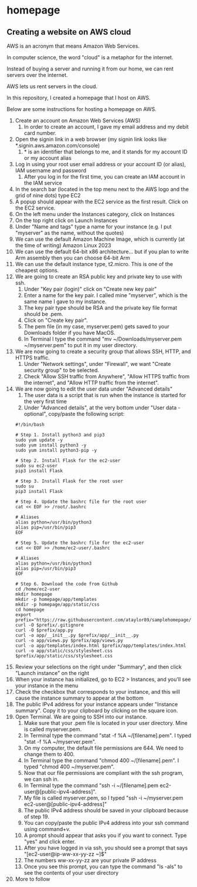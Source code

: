 # homepage

## Creating a website on AWS cloud

AWS is an acronym that means Amazon Web Services.

In computer science, the word "cloud" is a metaphor for the internet.

Instead of buying a server and running it from our home, we can rent servers over the internet.

AWS lets us rent servers in the cloud.

In this repository, I created a homepage that I host on AWS.

Below are some instructions for hosting a homepage on AWS.

1. Create an account on Amazon Web Services (AWS)
    1. In order to create an account, I gave my email address and my debit card number.
2. Open the signin link in a web browser (my signin link looks like *.signin.aws.amazon.com/console)
    1. \* is an identifier that belongs to me, and it stands for my account ID or my account alias
3. Log in using your root user email address or your account ID (or alias), IAM username and password
    1. After you log in for the first time, you can create an IAM account in the IAM service
4. In the search bar (located in the top menu next to the AWS logo and the grid of nine dots) type EC2
5. A popup should appear with the EC2 service as the first result. Click on the EC2 service.
6. On the left menu under the Instances category, click on Instances
7. On the top right click on Launch Instances
8. Under "Name and tags" type a name for your instance (e.g. I put "myserver" as the name, without the quotes)
9. We can use the default Amazon Machine Image, which is currently (at the time of writing) Amazon Linux 2023
10. We can use the default 64-bit x86 architecture... but if you plan to write Arm assembly then you can choose 64-bit Arm
11. We can use the default instance type, t2.micro. This is one of the cheapest options.
12. We are going to create an RSA public key and private key to use with ssh.
    1. Under "Key pair (login)" click on "Create new key pair"
    2. Enter a name for the key pair. I called mine "myserver", which is the same name I gave to my instance.
    3. The key pair type should be RSA and the private key file format should be .pem.
    4. Click on "Create key pair".
    5. The pem file (in my case, myserver.pem) gets saved to your Downloads folder if you have MacOS.
    6. In Terminal I type the command "mv ~/Downloads/myserver.pem ~/myserver.pem" to put it in my user directory.
13. We are now going to create a security group that allows SSH, HTTP, and HTTPS traffic.
    1. Under "Network settings", under "Firewall", we want "Create security group" to be selected.
    2. Check "Allow SSH traffic from Anywhere", "Allow HTTPS traffic from the internet", and "Allow HTTP traffic from the internet".
14. We are now going to edit the user data under "Advanced details"
    1. The user data is a script that is run when the instance is started for the very first time
    2. Under "Advanced details", at the very bottom under "User data - optional", copy/paste the following script:
    ```
    #!/bin/bash

    # Step 1. Install python3 and pip3
    sudo yum update -y
    sudo yum install python3 -y
    sudo yum install python3-pip -y

    # Step 2. Install Flask for the ec2-user
    sudo su ec2-user
    pip3 install Flask

    # Step 3. Install Flask for the root user
    sudo su
    pip3 install Flask

    # Step 4. Update the bashrc file for the root user
    cat << EOF >> /root/.bashrc

    # Aliases
    alias python=/usr/bin/python3
    alias pip=/usr/bin/pip3
    EOF

    # Step 5. Update the bashrc file for the ec2-user
    cat << EOF >> /home/ec2-user/.bashrc

    # Aliases
    alias python=/usr/bin/python3
    alias pip=/usr/bin/pip3
    EOF

    # Step 6. Download the code from Github
    cd /home/ec2-user
    mkdir homepage
    mkdir -p homepage/app/templates
    mkdir -p homepage/app/static/css
    cd homepage
    export prefix="https://raw.githubusercontent.com/ataylor89/samplehomepage/refs/heads/main"
    curl -O $prefix/.gitignore
    curl -O $prefix/app.py
    curl -o app/__init__.py $prefix/app/__init__.py
    curl -o app/views.py $prefix/app/views.py
    curl -o app/templates/index.html $prefix/app/templates/index.html
    curl -o app/static/css/stylesheet.css $prefix/app/static/css/stylesheet.css
15. Review your selections on the right under "Summary", and then click "Launch instance" on the right
16. When your instance has initialized, go to EC2 > Instances, and you'll see your instance in the menu
17. Check the checkbox that corresponds to your instance, and this will cause the instance summary to appear at the bottom
18. The public IPv4 address for your instance appears under "Instance summary". Copy it to your clipboard by clicking on the square icon.
19. Open Terminal. We are going to SSH into our instance.
    1. Make sure that your .pem file is located in your user directory. Mine is called myserver.pem.
    2. In Terminal type the command "stat -f %A ~/[filename].pem". I typed "stat -f %A ~/myserver.pem".
    3. On my computer, the default file permissions are 644. We need to change them to 400.
    4. In Terminal type the command "chmod 400 ~/[filename].pem". I typed "chmod 400 ~/myserver.pem".
    5. Now that our file permissions are compliant with the ssh program, we can ssh in.
    6. In Terminal type the command "ssh -i ~/[filename].pem ec2-user@[public-ipv4-address]".
    7. My file is called myserver.pem, so I typed "ssh -i ~/myserver.pem ec2-user@[public-ipv4-address]"
    8. The public IPv4 address should be saved in your clipboard because of step 19.
    9. You can copy/paste the public IPv4 address into your ssh command using command+v.
    10. A prompt should appear that asks you if you want to connect. Type "yes" and click enter.
    11. After you have logged in via ssh, you should see a prompt that says "[ec2-user@ip-ww-xx-yy-zz ~]$"
    12. The numbers ww-xx-yy-zz are your private IP address
    13. Once you see this prompt, you can type the command "ls -als" to see the contents of your user directory
20. More to follow
